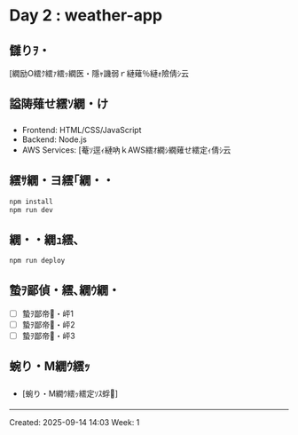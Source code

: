 ﻿# Day 2 : weather-app

## 讎りｦ・
[繝励Ο繧ｸ繧ｧ繧ｯ繝医・隱ｬ譏弱ｒ縺薙％縺ｫ險倩ｼ云

## 謚陦薙せ繧ｿ繝・け
- Frontend: HTML/CSS/JavaScript
- Backend: Node.js
- AWS Services: [菴ｿ逕ｨ縺吶ｋAWS繧ｵ繝ｼ繝薙せ繧定ｨ倩ｼ云

## 繧ｻ繝・ヨ繧｢繝・・
```bash
npm install
npm run dev
```

## 繝・・繝ｭ繧､
```bash
npm run deploy
```

## 蟄ｦ鄙偵・繧､繝ｳ繝・
- [ ] 蟄ｦ鄙帝・岼1
- [ ] 蟄ｦ鄙帝・岼2
- [ ] 蟄ｦ鄙帝・岼3

## 蜿り・Μ繝ｳ繧ｯ
- [蜿り・Μ繝ｳ繧ｯ繧定ｿｽ蜉]

---
Created: 2025-09-14 14:03
Week: 1
